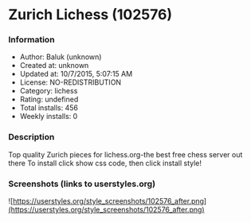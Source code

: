 # Zurich Lichess (102576)

### Information
- Author: Baluk (unknown)
- Created at: unknown
- Updated at: 10/7/2015, 5:07:15 AM
- License: NO-REDISTRIBUTION
- Category: lichess
- Rating: undefined
- Total installs: 456
- Weekly installs: 0


### Description
Top quality Zurich pieces for lichess.org-the best free chess server out there
To install click show css code, then click install style!


### Screenshots (links to userstyles.org)
![https://userstyles.org/style_screenshots/102576_after.png](https://userstyles.org/style_screenshots/102576_after.png)


